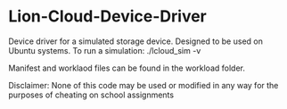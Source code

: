 # Lion-Cloud-Device-Driver

Device driver for a simulated storage device. Designed to be used on Ubuntu systems.
To run a simulation:
./lcloud_sim -v <manifest file> <workload file>

Manifest and worklaod files can be found in the workload folder.


Disclaimer: None of this code may be used or modified in any way for the purposes of cheating on school assignments
